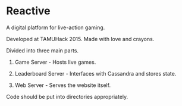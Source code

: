 # Reactive

A digital platform for live-action gaming.

Developed at TAMUHack 2015. Made with love and crayons.

Divided into three main parts.

1. Game Server - Hosts live games.

2. Leaderboard Server - Interfaces with Cassandra and stores state.

3. Web Server - Serves the website itself.

Code should be put into directories appropriately.
